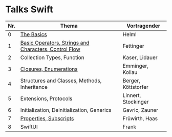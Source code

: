 # Talks Swift

Nr.| Thema                                                                          | Vortragender
---|--------------------------------------------------------------------------------|-----------------------------
 0 | [The Basics](./0/The_Basics.key)                                               | Helml
 1 | [Basic Operators, Strings and Characters, Control Flow](./1/fettinger_basic_operators.key)          | Fettinger
 2 | Collection Types, Function                                                     | Kaser, Lidauer
 3 | [Closures, Enumerations](./3/Closures_Enums.key)                               | Emminger, Kollau
 4 | Structures and Classes, Methods, Inheritance                                   | Berger, Köttstorfer
 5 | Extensions, Protocols                                                          | Linnert, Stockinger
 6 | Initialization, Deinitialization, Generics                                     | Gavric, Zauner
 7 | [Properties, Subscripts](./7/properties_subscripts.key)                                                         | Früwirth, Haas
 8 | SwiftUI                                                                        | Frank
